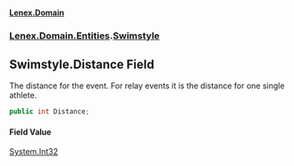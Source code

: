 #### [Lenex.Domain](index.md 'index')
### [Lenex.Domain.Entities](Lenex.Domain.Entities.md 'Lenex.Domain.Entities').[Swimstyle](Lenex.Domain.Entities.Swimstyle.md 'Lenex.Domain.Entities.Swimstyle')

## Swimstyle.Distance Field

The distance for the event. For relay events it is the distance for one single athlete.

```csharp
public int Distance;
```

#### Field Value
[System.Int32](https://docs.microsoft.com/en-us/dotnet/api/System.Int32 'System.Int32')
